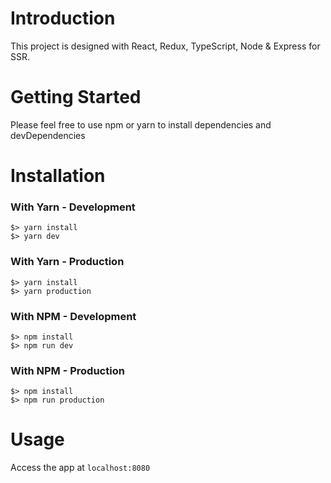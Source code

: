 # Introduction 
This project is designed with React, Redux, TypeScript, Node & Express for SSR. 

# Getting Started
Please feel free to use npm or yarn to install dependencies and devDependencies

# Installation

### With Yarn - Development

```
$> yarn install
$> yarn dev
```
### With Yarn - Production

```
$> yarn install
$> yarn production
```

### With NPM - Development

```
$> npm install
$> npm run dev
```

### With NPM - Production

```
$> npm install
$> npm run production
```

# Usage

Access the app at `localhost:8080`
